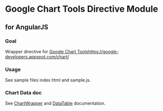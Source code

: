 Google Chart Tools Directive Module
============================
for AngularJS
-------------

### Goal

Wrapper directive for [Google Chart Tools]()https://google-developers.appspot.com/chart/

### Usage

See sample files index.html and sample.js.

### Chart Data doc

See [ChartWrapper](https://google-developers.appspot.com/chart/interactive/docs/reference#chartwrapperobject) and [DataTable](https://google-developers.appspot.com/chart/interactive/docs/reference#DataTable) documentation.
